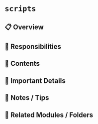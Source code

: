 # `scripts`

## 📋 Overview

## 🧩 Responsibilities

## 📂 Contents

## 🔧 Important Details

## 📝 Notes / Tips

## 🔗 Related Modules / Folders

